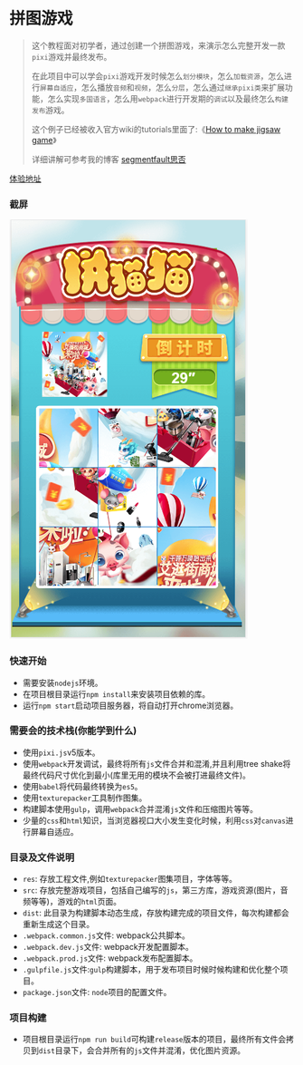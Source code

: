 # 拼图游戏
>这个教程面对初学者，通过创建一个拼图游戏，来演示怎么完整开发一款`pixi`游戏并最终发布。
>
>在此项目中可以学会`pixi`游戏开发时候怎么`划分模块`，怎么`加载资源`，怎么进行`屏幕自适应`，怎么播放`音频`和`视频`，怎么`分层`，怎么通过`继承pixi类`来扩展功能，怎么实现`多国语言`，怎么用`webpack`进行开发期的`调试`以及最终怎么`构建发布`游戏。
>
>这个例子已经被收入官方wiki的tutorials里面了:《[How to make jigsaw game](https://github.com/pixijs/pixi.js/wiki/v5-Resources#tutorials)》
>
>详细讲解可参考我的博客 [segmentfault思否](https://segmentfault.com/a/1190000021726866)

[体验地址](http://testactivity.goooku.com/ishop-demo/jigsaw/index.html) 

### 截屏
![demo](./demo.png)

### 快速开始
* 需要安装`nodejs`环境。
* 在项目根目录运行`npm install`来安装项目依赖的库。
* 运行`npm start`启动项目服务器，将自动打开chrome浏览器。

### 需要会的技术栈(你能学到什么)
* 使用`pixi.js`v5版本。
* 使用`webpack`开发调试，最终将所有`js`文件合并和混淆,并且利用tree shake将最终代码尺寸优化到最小(库里无用的模块不会被打进最终文件)。
* 使用`babel`将代码最终转换为`es5`。
* 使用`texturepacker`工具制作图集。
* 构建脚本使用`gulp`，调用`webpack`合并混淆`js`文件和压缩图片等等。
* 少量的`css`和`html`知识，当浏览器视口大小发生变化时候，利用`css`对`canvas`进行屏幕自适应。

### 目录及文件说明
* `res`: 存放工程文件,例如`texturepacker`图集项目，字体等等。
* `src`: 存放完整游戏项目，包括自己编写的`js`，第三方库，游戏资源(图片，音频等等)，游戏的`html`页面。
* `dist`: 此目录为构建脚本动态生成，存放构建完成的项目文件，每次构建都会重新生成这个目录。
* `.webpack.common.js`文件: webpack公共脚本。
* `.webpack.dev.js`文件: webpack开发配置脚本。
* `.webpack.prod.js`文件: webpack发布配置脚本。
* `.gulpfile.js`文件:`gulp`构建脚本，用于发布项目时候时候构建和优化整个项目。
* `package.json`文件: `node`项目的配置文件。


### 项目构建
* 项目根目录运行`npm run build`可构建`release`版本的项目，最终所有文件会拷贝到`dist`目录下，会合并所有的`js`文件并混淆，优化图片资源。